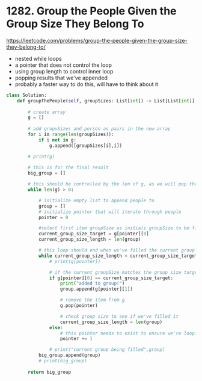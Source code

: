 # 1282. Group the People Given the Group Size They Belong To
https://leetcode.com/problems/group-the-people-given-the-group-size-they-belong-to/

- nested while loops
- a pointer that does not control the loop
- using group length to control inner loop
- popping results that we've appended
- probably a faster way to do this, will have to think about it
  
```python
class Solution:
    def groupThePeople(self, groupSizes: List[int]) -> List[List[int]]:
        
        # create array
        g = []
        
        # add gropuSizes and person as pairs in the new array 
        for i in range(len(groupSizes)):
            if i not in g:
                g.append([groupSizes[i],i])

        # print(g)
        
        # this is for the final result 
        big_group = []

        # this should be controlled by the len of g, as we will pop the ones that we've assigned to a group
        while len(g) > 0:

            # initialize empty list to append people to
            group = []
            # initialize pointer that will iterate through people 
            pointer = 0

            #select first item groupSize as initiali groupSize to be filled 
            current_group_size_target = g[pointer][0]
            current_group_size_length = len(group)

            # this loop should end when we've filled the current group up to the current group size 
            while current_group_size_length < current_group_size_target:
                # print(g[pointer])

                # if the current groupSize matches the group size target, add it to the group & drop it 
                if g[pointer][0] == current_group_size_target:
                    print("added to group!")
                    group.append(g[pointer][1])

                    # remove the item from g 
                    g.pop(pointer)

                    # check group size to see if we've filled it 
                    current_group_size_length = len(group)
                else:
                    # this pointer needs to exist to ensure we're looping through the entire list
                    pointer += 1 

                # print("current group being filled",group)
            big_group.append(group)
            # print(big_group)
 
        return big_group
```
